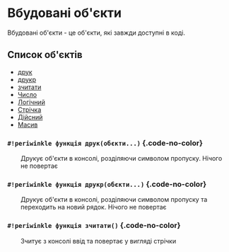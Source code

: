 # Вбудовані об'єкти

Вбудовані об'єкти - це об'єкти, які завжди доступні в коді.

## Список об'єктів

+ [друк](#_3)
+ [друкр](#_4)
+ [зчитати](#_5)
+ [Число](datatype/number.md)
+ [Логічний](datatype/bool.md)
+ [Стрічка](datatype/string.md)
+ [Дійсний](datatype/real.md)
+ [Масив](datatype/array.md)


### `#!periwinkle функція друк(обєкти...)` {.code-no-color}
<p style="margin-left: 30px;" markdown>
Друкує об'єкти в консолі, розділяючи символом пропуску. Нічого не повертає
</p>

### `#!periwinkle функція друкр(обєкти...)` {.code-no-color}
<p style="margin-left: 30px;" markdown>
Друкує об'єкти в консолі, розділяючи символом пропуску та переходить на новий рядок. Нічого не повертає
</p>

### `#!periwinkle функція зчитати()` {.code-no-color}
<p style="margin-left: 30px;" markdown>
Зчитує з консолі ввід та повертає у вигляді стрічки
</p>
